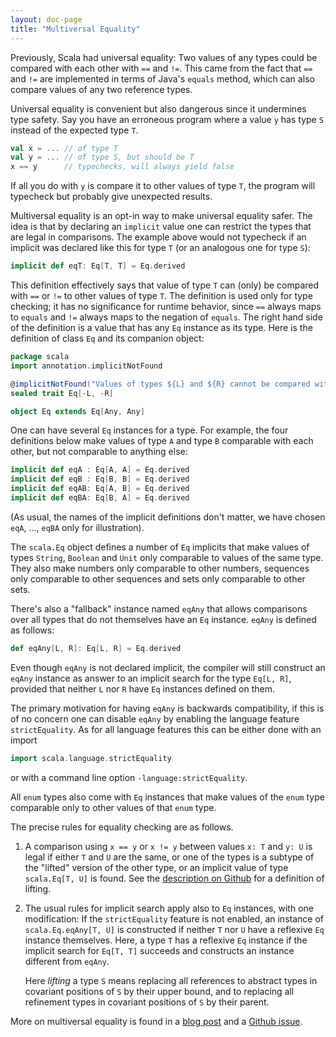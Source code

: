 ```yaml
---
layout: doc-page
title: "Multiversal Equality"
---
```


Previously, Scala had universal equality: Two values of any types
could be compared with each other with `==` and `!=`. This came from
the fact that `==` and `!=` are implemented in terms of Java's
`equals` method, which can also compare values of any two reference
types.

Universal equality is convenient but also dangerous since it
undermines type safety. Say you have an erroneous program where
a value `y` has type `S` instead of the expected type `T`.

```scala
val x = ... // of type T
val y = ... // of type S, but should be T
x == y      // typechecks, will always yield false
```

If all you do with `y` is compare it to other values of type `T`, the program will
typecheck but probably give unexpected results.

Multiversal equality is an opt-in way to make universal equality
safer. The idea is that by declaring an `implicit` value one can
restrict the types that are legal in comparisons. The example above
would not typecheck if an implicit was declared like this for type `T`
(or an analogous one for type `S`):

```scala
implicit def eqT: Eq[T, T] = Eq.derived
```

This definition effectively says that value of type `T` can (only) be
compared with `==` or `!=` to other values of type `T`. The definition
is used only for type checking; it has no significance for runtime
behavior, since `==` always maps to `equals` and `!=` always maps to
the negation of `equals`. The right hand side of the definition is a value
that has any `Eq` instance as its type. Here is the definition of class
`Eq` and its companion object:

```scala
package scala
import annotation.implicitNotFound

@implicitNotFound("Values of types ${L} and ${R} cannot be compared with == or !=")
sealed trait Eq[-L, -R]

object Eq extends Eq[Any, Any]
```

One can have several `Eq` instances for a type. For example, the four
definitions below make values of type `A` and type `B` comparable with
each other, but not comparable to anything else:

```scala
implicit def eqA : Eq[A, A] = Eq.derived
implicit def eqB : Eq[B, B] = Eq.derived
implicit def eqAB: Eq[A, B] = Eq.derived
implicit def eqBA: Eq[B, A] = Eq.derived
```

(As usual, the names of the implicit definitions don't matter, we have
chosen `eqA`, ..., `eqBA` only for illustration).

The `scala.Eq` object defines a number of `Eq` implicits that make
values of types `String`, `Boolean` and `Unit` only comparable to
values of the same type. They also make numbers only comparable to
other numbers, sequences only comparable to other
sequences and sets only comparable to other sets.

There's also a "fallback" instance named `eqAny` that allows comparisons
over all types that do not themselves have an `Eq` instance.  `eqAny` is
defined as follows:

```scala
def eqAny[L, R]: Eq[L, R] = Eq.derived
```

Even though `eqAny` is not declared implicit, the compiler will still
construct an `eqAny` instance as answer to an implicit search for the
type `Eq[L, R]`, provided that neither `L` nor `R` have `Eq` instances
defined on them.

The primary motivation for having `eqAny` is backwards compatibility,
if this is of no concern one can disable `eqAny` by enabling the language
feature `strictEquality`. As for all language features this can be either
done with an import

```scala
import scala.language.strictEquality
```

or with a command line option `-language:strictEquality`.

All `enum` types also come with `Eq` instances that make values of the
`enum` type comparable only to other values of that `enum` type.

The precise rules for equality checking are as follows.

 1. A comparison using `x == y` or `x != y` between values `x: T` and `y: U`
    is legal if either `T` and `U` are the same, or one of the types is a subtype
    of the "lifted" version of the other type, or an implicit value of type `scala.Eq[T, U]` is found.
    See the [description on Github](https://github.com/lampepfl/dotty/issues/1247) for
    a definition of lifting.

 2. The usual rules for implicit search apply also to `Eq` instances,
    with one modification: If the `strictEquality` feature is not enabled,
    an instance of `scala.Eq.eqAny[T, U]` is constructed if neither `T`
    nor `U` have a reflexive `Eq` instance themselves. Here, a type `T`
    has a reflexive `Eq` instance if the implicit search for `Eq[T, T]`
    succeeds and constructs an instance different from `eqAny`.

    Here _lifting_ a type `S` means replacing all references to  abstract types
    in covariant positions of `S` by their upper bound, and to replacing
    all refinement types in covariant positions of `S` by their parent.

More on multiversal equality is found in a [blog post](http://www.scala-lang.org/blog/2016/05/06/multiversal-equality.html)
and a [Github issue](https://github.com/lampepfl/dotty/issues/1247).
